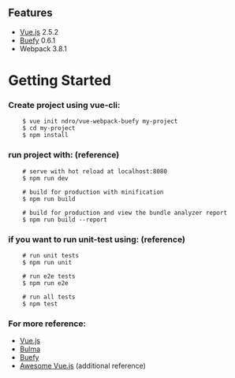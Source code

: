 ## Features
- [Vue.js](https://vuejs.org/) 2.5.2
- [Buefy](https://buefy.github.io/) 0.6.1
- Webpack 3.8.1

# Getting Started

### Create project using vue-cli:
```terminal
    $ vue init ndro/vue-webpack-buefy my-project
    $ cd my-project
    $ npm install
```

### run project with: (reference)
```terminal
    # serve with hot reload at localhost:8080
    $ npm run dev

    # build for production with minification
    $ npm run build

    # build for production and view the bundle analyzer report
    $ npm run build --report
```

### if you want to run unit-test using: (reference)
```terminal
    # run unit tests
    $ npm run unit

    # run e2e tests
    $ npm run e2e

    # run all tests
    $ npm test
```

### For more reference:
- [Vue.js](https://vuejs.org/)
- [Bulma](http://bulma.io/)
- [Buefy](https://buefy.github.io/)
- [Awesome Vue.js](https://github.com/vuejs/awesome-vue) (additional reference)